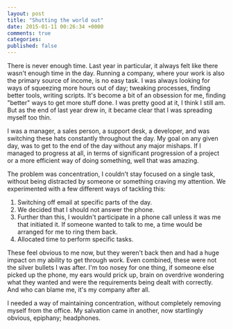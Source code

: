 ```yaml
---
layout: post
title: "Shutting the world out"
date: 2015-01-11 00:26:34 +0000
comments: true
categories: 
published: false
---
```

There is never enough time. Last year in particular, it always felt like there wasn't enough time in the day.  Running a company, where your work is also the primary source of income, is no easy task. I was always looking for ways of squeezing more hours out of day; tweaking processes, finding better tools, writing scripts. It's become a bit of an obsession for me, finding "better" ways to get more stuff done. I was pretty good at it, I think I still am. But as the end of last year drew in, it became clear that I was spreading myself too thin.

I was a manager, a sales person, a support desk, a developer, and was switching these hats constantly throughout the day. My goal on any given day, was to get to the end of the day without any major mishaps. If I managed to progress at all, in terms of significant progression of a project or a more efficient way of doing something, well that was amazing.

The problem was concentration, I couldn't stay focused on a single task, without being distracted by someone or something craving my attention. We experimented with a few different ways of tackling this:

1. Switching off email at specific parts of the day.
2. We decided that I should not answer the phone.
3. Further than this, I wouldn't participate in a phone call unless it was me that initiated it. If someone wanted to talk to me, a time would be arranged for me to ring them back.
4. Allocated time to perform specific tasks.

These feel obvious to me now, but they weren't back then and had a huge impact on my ability to get through work. Even combined, these were not the silver bullets I was after. I'm too nosey for one thing, if someone else picked up the phone, my ears would prick up, brain on overdrive wondering what they wanted and were the requirements being dealt with correctly. And who can blame me, it's my company after all.

I needed a way of maintaining concentration, without completely removing myself from the office. My salvation came in another, now startlingly obvious, epiphany; headphones.


